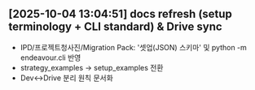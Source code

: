 ## [2025-10-04 13:04:51] docs refresh (setup terminology + CLI standard) & Drive sync
- IPD/프로젝트청사진/Migration Pack: '셋업(JSON) 스키마' 및 python -m endeavour.cli 반영
- strategy_examples → setup_examples 전환
- Dev↔Drive 분리 원칙 문서화



